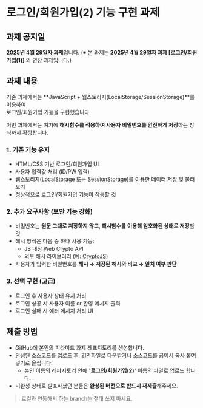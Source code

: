 # 로그인/회원가입(2) 기능 구현 과제

## 과제 공지일
**2025년 4월 29일자 과제**입니다.
(※ 본 과제는 **2025년 4월 29일자 과제 [로그인/회원가입(1)]** 의 연장 과제입니다.)

## 과제 내용
기존 과제에서는 **JavaScript + 웹스토리지(LocalStorage/SessionStorage)**를 이용하여  
로그인/회원가입 기능을 구현했습니다.

이번 과제에서는 여기에 **해시함수를 적용하여 사용자 비밀번호를 안전하게 저장**하는 방식까지 확장합니다.
### 1. 기존 기능 유지
- HTML/CSS 기반 로그인/회원가입 UI
- 사용자 입력값 처리 (ID/PW 입력)
- 웹스토리지(LocalStorage 또는 SessionStorage)를 이용한 데이터 저장 및 불러오기
- 정상적으로 로그인/회원가입 기능이 작동할 것
### 2. 추가 요구사항 (보안 기능 강화)
- 비밀번호는 **원문 그대로 저장하지 않고, 해시함수를 이용해 암호화된 상태로 저장**할 것
- 해시 방식은 다음 중 하나 사용 가능:
  - JS 내장 Web Crypto API
  - 외부 해시 라이브러리 (예: [CryptoJS](https://cdnjs.com/libraries/crypto-js))
- 사용자가 입력한 비밀번호를 **해시 → 저장된 해시와 비교 → 일치 여부 판단**
### 3. 선택 구현 (고급)
- 로그인 후 사용자 상태 유지 처리
- 로그인 성공 시 사용자 이름 or 환영 메시지 출력
- 로그인 실패 시 에러 메시지 처리 UI

## 제출 방법
- GitHub에 본인의 피라미드 과제 레포지토리를 생성합니다.
- 완성된 소스코드를 업로드 후, ZIP 파일로 다운받거나 소스코드를 긁어서 복사 붙여넣기로 올립니다.
  - 본인 이름의 레파지토리 안에 **'로그인/회원가입(2)'** 이름의 파일로 업로드 합니다.
- 미완성 상태로 발표하셨던 분들은 **완성된 버전으로 반드시 재제출**해주세요.
> 로컬과 연동해서 하는 branch는 절대 쓰지 마세요.
